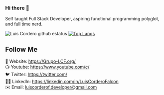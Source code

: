 ### Hi there 👋

<!--
**LCorderF/LCorderF** is a ✨ _special_ ✨ repository because its `README.md` (this file) appears on your GitHub profile.

Here are some ideas to get you started:

- 🔭 I’m currently working on ...
- 🌱 I’m currently learning ...
- 👯 I’m looking to collaborate on ...
- 🤔 I’m looking for help with ...
- 💬 Ask me about ...
- 📫 How to reach me: ...
- 😄 Pronouns: ...
- ⚡ Fun fact: ...
-->

Self taught Full Stack Developer, aspiring functional programming polyglot, and full time nerd.

![Luis Cordero github estatus](https://github-readme-stats.vercel.app/api?username=LCorderF&show_icons=true&theme=nightowl)
[![Top Langs](https://github-readme-stats.vercel.app/api/top-langs/?username=LCorderF&theme=nightowl&hide=html,css&langs_count=7)](https://github.com/anuraghazra/github-readme-stats)

## Follow Me

🔗 Website: https://Grupo-LCF.org/<br/>
📺 Youtube: https://www.youtube.com/c/<br/>
🐦 Twitter: https://twitter.com/<br/>
👨‍💼 LinkedIn: https://linkedin.com/in/LuisCorderoFalcon<br/>
✉️ Email: luiscorderof.developer@gmail.com

